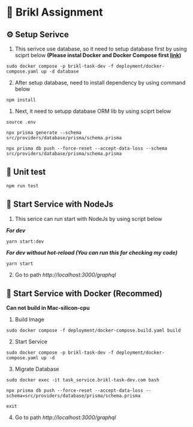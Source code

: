 # 👻 Brikl Assignment

## ⚙️ Setup Serivce
1. This serivce use database, so it need to setup database first by using sciprt below **(Please instal Docker and Docker Compose first [link](https://docs.docker.com/engine/install/))**
```
sudo docker compose -p brikl-task-dev -f deployment/docker-compose.yaml up -d database
```
2. After setup database, need to install dependency by using command below
```
npm install
```
1. Next, it need to setupp database ORM lib by using sciprt below
```
source .env

npx prisma generate --schema src/providers/database/prisma/schema.prisma

npx prisma db push --force-reset --accept-data-loss --schema src/providers/database/prisma/schema.prisma
```

## 🔧 Unit test
```
npm run test
```

## 🚀 Start Service with NodeJs
1. This serice can run start with NodeJs by using script below
   
***For dev***
```
yarn start:dev
```
***For dev without hot-reload (You can run this for checking my code)***
```
yarn start
```
2. Go to path *http://localhost:3000/graphql*

## 🐳 Start Service with Docker (Recommed)
**Can not build in Mac-silicon-cpu**
1. Build Image
```
sudo docker compose -f deployment/docker-compose.build.yaml build
```
2. Start Service
```
sudo docker compose -p brikl-task-dev -f deployment/docker-compose.yaml up -d
```
3. Migrate Database
```
sudo docker exec -it task_service.brikl-task-dev.com bash

npx prisma db push --force-reset --accept-data-loss --schema=src/providers/database/prisma/schema.prisma

exit
```
4. Go to path *http://localhost:3000/graphql*